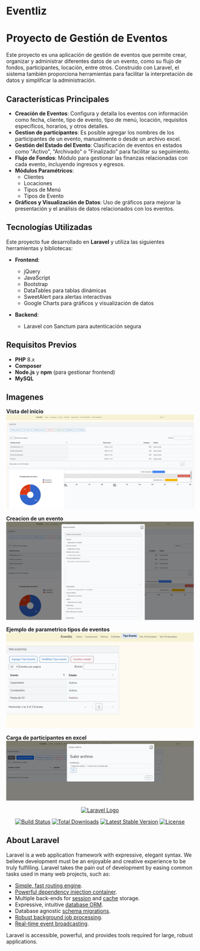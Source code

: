 # Eventliz

# Proyecto de Gestión de Eventos

Este proyecto es una aplicación de gestión de eventos que permite crear, organizar y administrar diferentes datos de un evento, como su flujo de fondos, participantes, locación, entre otros. Construido con Laravel, el sistema también proporciona herramientas para facilitar la interpretación de datos y simplificar la administración.

## Características Principales

- **Creación de Eventos**: Configura y detalla los eventos con información como fecha, cliente, tipo de evento, tipo de menú, locación, requisitos específicos, horarios, y otros detalles.
- **Gestion de participantes**: Es posible agregar los nombres de los participantes de un evento, manualmente o desde un archivo excel.
- **Gestión del Estado del Evento**: Clasificación de eventos en estados como "Activo", "Archivado" o "Finalizado" para facilitar su seguimiento.
- **Flujo de Fondos**: Módulo para gestionar las finanzas relacionadas con cada evento, incluyendo ingresos y egresos.
- **Módulos Paramétricos**:
  - Clientes
  - Locaciones
  - Tipos de Menú
  - Tipos de Evento
- **Gráficos y Visualización de Datos**: Uso de gráficos para mejorar la presentación y el análisis de datos relacionados con los eventos.

## Tecnologías Utilizadas

Este proyecto fue desarrollado en **Laravel** y utiliza las siguientes herramientas y bibliotecas:

- **Frontend**:
  - jQuery
  - JavaScript
  - Bootstrap
  - DataTables para tablas dinámicas
  - SweetAlert para alertas interactivas
  - Google Charts para gráficos y visualización de datos

- **Backend**:
  - Laravel con Sanctum para autenticación segura

## Requisitos Previos

- **PHP** 8.x
- **Composer**
- **Node.js** y **npm** (para gestionar frontend)
- **MySQL**

## Imagenes

**Vista del inicio**
![Vista inicio](./images/inicio.jpg)

**Creacion de un evento**
![Creacion evento](./images/nuevo_evento.jpg)

**Ejemplo de parametrico tipos de eventos**
![Ejemplo parametrico](./images/param_tipo.jpg)

**Carga de participantes en excel**
![Carga participantes en excel](./images/participantes_excel.jpg)


<p align="center"><a href="https://laravel.com" target="_blank"><img src="https://raw.githubusercontent.com/laravel/art/master/logo-lockup/5%20SVG/2%20CMYK/1%20Full%20Color/laravel-logolockup-cmyk-red.svg" width="400" alt="Laravel Logo"></a></p>

<p align="center">
<a href="https://github.com/laravel/framework/actions"><img src="https://github.com/laravel/framework/workflows/tests/badge.svg" alt="Build Status"></a>
<a href="https://packagist.org/packages/laravel/framework"><img src="https://img.shields.io/packagist/dt/laravel/framework" alt="Total Downloads"></a>
<a href="https://packagist.org/packages/laravel/framework"><img src="https://img.shields.io/packagist/v/laravel/framework" alt="Latest Stable Version"></a>
<a href="https://packagist.org/packages/laravel/framework"><img src="https://img.shields.io/packagist/l/laravel/framework" alt="License"></a>
</p>

## About Laravel

Laravel is a web application framework with expressive, elegant syntax. We believe development must be an enjoyable and creative experience to be truly fulfilling. Laravel takes the pain out of development by easing common tasks used in many web projects, such as:

- [Simple, fast routing engine](https://laravel.com/docs/routing).
- [Powerful dependency injection container](https://laravel.com/docs/container).
- Multiple back-ends for [session](https://laravel.com/docs/session) and [cache](https://laravel.com/docs/cache) storage.
- Expressive, intuitive [database ORM](https://laravel.com/docs/eloquent).
- Database agnostic [schema migrations](https://laravel.com/docs/migrations).
- [Robust background job processing](https://laravel.com/docs/queues).
- [Real-time event broadcasting](https://laravel.com/docs/broadcasting).

Laravel is accessible, powerful, and provides tools required for large, robust applications.


